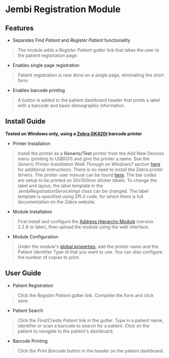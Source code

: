 Jembi Registration Module
=========================

Features
--------
* Separates *Find Patient* and *Register Patient* functionality

> The module adds a *Register Patient* gutter link that takes the user to the patient registration 
> page.

* Enables single page registration

> Patient registration is now done on a single page, eliminating the short form.

* Enables barcode printing

> A button is added to the patient dashboard header that prints a label with a barcode and basic
> demographic information.

Install Guide
-------------
**Tested on Windows only, using a [Zebra
GK420t](http://www.zebra.com/us/en/products-services/printers/printer-type/desktop/g-series-gk.html)
barcode printer**

* Printer Installation

> Install the printer as a **Generic/Text** printer from the Add New Devices menu (printing to 
> USB001) and give the printer a name. See the *Generic Printer Installation Walk Through on Windows7*
> section [here](http://www.shiprush.com/Product_Documentation/ShipRush_v9-0_USPS/Content/Thermal_Printer_Installation.htm)
> for additional instructions. There is no need to install the Zebra printer drivers. The printer
> user manual can be found [here](http://www.zebra.com/content/dam/zebra/manuals/en-us/printer/gk420t-ug-en.pdf).
> The bar codes are setup to be printed on 30x100mm sticker labels. To change the label and layout, the label template 
> in the JembiRegistrationServiceImpl class can be changed. The label template is specified using ZPLII code, for which there
> is full documentation on the Zebra website.

* Module Installation

> First install and configure the [Address Hierarchy Module](https://wiki.openmrs.org/display/docs/Address+Hierarchy+Module)
> (version 2.2.8 or later), then upload the module using the web interface.

* Module Configuration

> Under the module's [global properties](https://wiki.openmrs.org/display/docs/Global+Properties+Descriptions),
> add the printer name and the Patient Identifier Type id that you want to use. You can also configure
> the number of copies to print.

User Guide
----------

* Patient Registration

> Click the *Register Patient* gutter link. Complete the form and click save.

* Patient Search

> Click the *Find/Create Patient* link in the gutter. Type in a patient name, identifier or scan
> a barcode to search for a patient. Click on the patient to navigate to the patient's dashboard.

* Barcode Printing

> Click the *Print Barcode* button in the header on the patient dashboard.


